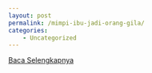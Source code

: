```yaml
---
layout: post
permalink: /mimpi-ibu-jadi-orang-gila/
categories:
    - Uncategorized
---
```


[Baca Selengkapnya](/04)
